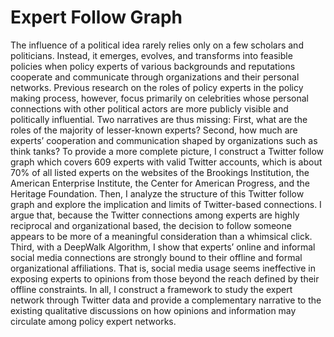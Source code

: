 # Expert Follow Graph
The influence of a political idea rarely relies only on a few scholars and politicians. Instead, it emerges, evolves, and transforms into feasible policies when policy experts of various backgrounds and reputations cooperate and communicate through organizations and their personal networks. Previous research on the roles of policy experts in the policy making process, however, focus primarily on celebrities whose personal connections with other political actors are more publicly visible and politically influential. Two narratives are thus missing: First, what are the roles of the majority of lesser-known experts? Second, how much are experts’ cooperation and communication shaped by organizations such as think tanks? To provide a more complete picture, I construct a Twitter follow graph which covers 609 experts with valid Twitter accounts, which is about 70% of all listed experts on the websites of the Brookings Institution, the American Enterprise Institute, the Center for American Progress, and the Heritage Foundation. Then, I analyze the structure of this Twitter follow graph and explore the implication and limits of Twitter-based connections. I argue that, because the Twitter connections among experts are highly reciprocal and organizational based, the decision to follow someone appears to be more of a meaningful consideration than a whimsical click. Third, with a DeepWalk Algorithm, I show that experts’ online and informal social media connections are strongly bound to their offline and formal organizational affiliations. That is, social media usage seems ineffective in exposing experts to opinions from those beyond the reach defined by their offline constraints. In all, I construct a framework to study the expert network through Twitter data and provide a complementary narrative to the existing qualitative discussions on how opinions and information may circulate among policy expert networks.
